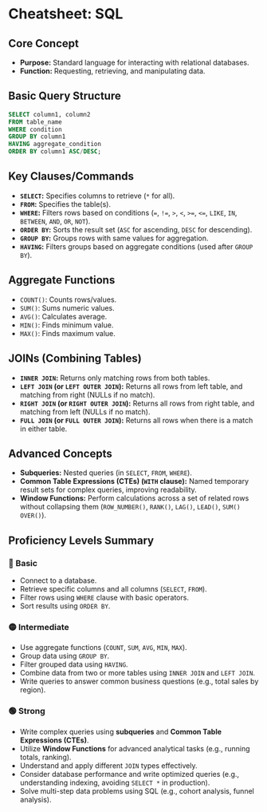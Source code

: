 # Cheatsheet: SQL

## Core Concept
*   **Purpose:** Standard language for interacting with relational databases.
*   **Function:** Requesting, retrieving, and manipulating data.

## Basic Query Structure
```sql
SELECT column1, column2
FROM table_name
WHERE condition
GROUP BY column1
HAVING aggregate_condition
ORDER BY column1 ASC/DESC;
```

## Key Clauses/Commands
*   **`SELECT`:** Specifies columns to retrieve (`*` for all).
*   **`FROM`:** Specifies the table(s).
*   **`WHERE`:** Filters rows based on conditions (`=`, `!=`, `>`, `<`, `>=`, `<=`, `LIKE`, `IN`, `BETWEEN`, `AND`, `OR`, `NOT`).
*   **`ORDER BY`:** Sorts the result set (`ASC` for ascending, `DESC` for descending).
*   **`GROUP BY`:** Groups rows with same values for aggregation.
*   **`HAVING`:** Filters groups based on aggregate conditions (used after `GROUP BY`).

## Aggregate Functions
*   `COUNT()`: Counts rows/values.
*   `SUM()`: Sums numeric values.
*   `AVG()`: Calculates average.
*   `MIN()`: Finds minimum value.
*   `MAX()`: Finds maximum value.

## JOINs (Combining Tables)
*   **`INNER JOIN`:** Returns only matching rows from both tables.
*   **`LEFT JOIN` (or `LEFT OUTER JOIN`):** Returns all rows from left table, and matching from right (NULLs if no match).
*   **`RIGHT JOIN` (or `RIGHT OUTER JOIN`):** Returns all rows from right table, and matching from left (NULLs if no match).
*   **`FULL JOIN` (or `FULL OUTER JOIN`):** Returns all rows when there is a match in either table.

## Advanced Concepts
*   **Subqueries:** Nested queries (in `SELECT`, `FROM`, `WHERE`).
*   **Common Table Expressions (CTEs) (`WITH` clause):** Named temporary result sets for complex queries, improving readability.
*   **Window Functions:** Perform calculations across a set of related rows without collapsing them (`ROW_NUMBER()`, `RANK()`, `LAG()`, `LEAD()`, `SUM() OVER()`).

## Proficiency Levels Summary

### 🔵 Basic
*   Connect to a database.
*   Retrieve specific columns and all columns (`SELECT`, `FROM`).
*   Filter rows using `WHERE` clause with basic operators.
*   Sort results using `ORDER BY`.

### 🟡 Intermediate
*   Use aggregate functions (`COUNT`, `SUM`, `AVG`, `MIN`, `MAX`).
*   Group data using `GROUP BY`.
*   Filter grouped data using `HAVING`.
*   Combine data from two or more tables using `INNER JOIN` and `LEFT JOIN`.
*   Write queries to answer common business questions (e.g., total sales by region).

### 🟢 Strong
*   Write complex queries using **subqueries** and **Common Table Expressions (CTEs)**.
*   Utilize **Window Functions** for advanced analytical tasks (e.g., running totals, ranking).
*   Understand and apply different `JOIN` types effectively.
*   Consider database performance and write optimized queries (e.g., understanding indexing, avoiding `SELECT *` in production).
*   Solve multi-step data problems using SQL (e.g., cohort analysis, funnel analysis).
